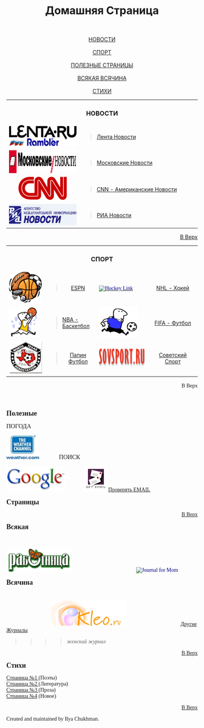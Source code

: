 
<html>

<body bgproperties="fixed" background="webbackground.gif">
<h1 align="center" class="style12"><a name="top"></a>&#1044;&#1086;&#1084;&#1072;&#1096;&#1085;&#1103;&#1103; &#1057;&#1090;&#1088;&#1072;&#1085;&#1080;&#1094;&#1072; </h1>
<p align="center" class="style3">&nbsp;</p>
<p align="center"><a href="#news">&#1053;&#1054;&#1042;&#1054;&#1057;&#1058;&#1048;</a><br>
  <br>
  <a href="#sport">&#1057;&#1055;&#1054;&#1056;&#1058;</a><br>
  <a href="#others"><br>
  &#1055;&#1054;&#1051;&#1045;&#1047;&#1053;&#1067;&#1045; &#1057;&#1058;&#1056;&#1040;&#1053;&#1048;&#1062;&#1067;</a><br>
  <br>
  <a href="#mom">&#1042;&#1057;&#1071;&#1050;&#1040;&#1071; &#1042;&#1057;&#1071;&#1063;&#1048;&#1053;&#1040;</a><br>
  <br>
  <a href="#poems">&#1057;&#1058;&#1048;&#1061;&#1048;</a> <br>
</p>
<a name="news"></a>
<table width="63%" height="25%" border="0" align="center" cellpadding="2" cellspacing="0" id="News">
  <tr>
    <td height="26" colspan="2"><div align="center">
        <h3>&#1053;&#1054;&#1042;&#1054;&#1057;&#1058;&#1048;</h3>
    </div></td>
  </tr>
  <tr>
    <td width="38%" height="26"><div align="center"><span class="MsoNormal"><font face="Times New Roman"><a target="_parent" href="http://www.espn.com/"></a><font face="Times New Roman"><font color="#008000"><a href="http://www.lenta.ru/"><font color="#000080"><font face="Times New Roman"><font face="Times New Roman"><font face="Times New Roman"><font face="Times New Roman"></font></font></font></font></font></a><font face="Times New Roman"><font face="Times New Roman"><font face="Times New Roman"><font face="Times New Roman"><font face="Times New Roman"><font face="Times New Roman"><font color="#008000"><font face="Times New Roman"><font face="Times New Roman"><font face="Times New Roman"><font face="Times New Roman"><font face="Times New Roman"><font face="Times New Roman"><font face="Times New Roman"><font face="Times New Roman"><font face="Times New Roman"><font face="Times New Roman"><font color="#008000"><a href="http://www.lenta.ru/" target="_parent"><font color="#000080"><img src="Images/Rambler.gif" alt="Lenta link" width="192" height="57" border="0"></font></a></font></font></font></font></font></font></font></font></font></font></font></font></font></font></font></font></font></font></font></font></font></span></div></td>
    <td width="62%"><blockquote>
        <p><a href="http://www.lenta.ru" target="_parent">&#1051;&#1077;&#1085;&#1090;&#1072; &#1053;&#1086;&#1074;&#1086;&#1089;&#1090;&#1080;</a></p>
    </blockquote></td>
  </tr>
  <tr>
    <td height="53"><span class="MsoNormal"><font face="Times New Roman"><a href="http://www.nba.com"></a><font face="Times New Roman"><font color="#008000"><a href="http://www.cnn.com/"></a></font><font face="Times New Roman"><font face="Times New Roman"><font face="Times New Roman"><font face="Times New Roman"><font color="#008000"><a href="http://www.lenta.ru/"></a><font face="Times New Roman"><font face="Times New Roman"><font face="Times New Roman"><font face="Times New Roman"><font face="Times New Roman"><font face="Times New Roman"><font face="Times New Roman"><font face="Times New Roman"><font face="Times New Roman"><font face="Times New Roman"><font color="#008000"><a href="http://www.lenta.ru/"></a><font face="Times New Roman"><font face="Times New Roman"><font color="#008000"><a href="http://www.mn.ru" target="_parent"><font color="#000080"><font face="Times New Roman"><font face="Times New Roman"><font face="Times New Roman"><font face="Times New Roman"><font face="Times New Roman"><img src="Images/moscownews.gif" alt="Moscow news link" width="289" height="60" border="0"></font></font></font></font></font></font></a></font></font></font></font></font></font></font></font></font></font></font></font></font></font></font></font></font></font></font></font></font></span></td>
    <td><blockquote> <a href="http://www.mn.ru" target="_parent">&#1052;&#1086;&#1089;&#1082;&#1086;&#1074;&#1089;&#1082;&#1080;&#1077; &#1053;&#1086;&#1074;&#1086;&#1089;&#1090;&#1080;</a></blockquote></td>
  </tr>
  <tr>
    <td height="25"><div align="center"><span class="MsoNormal"><font face="Times New Roman"><a href="http://www.nhl.ru"></a><font face="Times New Roman"><font face="Times New Roman"><font face="Times New Roman"><font face="Times New Roman"><font face="Times New Roman"><font face="Times New Roman"><font face="Times New Roman"><font color="#008000"><a href="http://www.lenta.ru/"></a></font><font face="Times New Roman"><font face="Times New Roman"><font face="Times New Roman"><font face="Times New Roman"><font color="#008000"><a href="http://www.cnn.com/" target="_parent"><font color="#000080"><img src="Images/cnn_logo_260.gif" alt="CNN link" width="128" height="62" border="0"></font></a></font></font></font></font></font></font></font></font></font></font></font></font></font></span></div></td>
    <td><blockquote><a href="http://www.cnn.com" target="_parent">CNN - &#1040;&#1084;&#1077;&#1088;&#1080;&#1082;&#1072;&#1085;&#1089;&#1082;&#1080;&#1077; &#1053;&#1086;&#1074;&#1086;&#1089;&#1090;&#1080;</a></blockquote></td>
  </tr>
  <tr>
    <td height="26"><div align="center"><font face="Times New Roman"><a href="http://www.fifa.com"></a><span class="MsoNormal"><font face="Times New Roman"><font face="Times New Roman"><font face="Times New Roman"><font color="#008000"><a href="http://www.cnn.com/"></a><font face="Times New Roman"><font face="Times New Roman"><font face="Times New Roman"><font face="Times New Roman"><font face="Times New Roman"><font face="Times New Roman"><font color="#008000"><font face="Times New Roman"><font face="Times New Roman"><a href="http://www.rian.ru" target="_parent"><img src="Images/rusnews.jpg" alt="novosti link" width="245" height="56" border="0"></a></font></font></font></font></font></font></font></font></font></font></font></font></font></span></font></div></td>
    <td><blockquote><a href="http://www.rian.ru/" target="_parent">&#1056;&#1048;&#1040; &#1053;&#1086;&#1074;&#1086;&#1089;&#1090;&#1080;</a></blockquote></td>
  </tr>
</table>
<p align="right"><a href="#top">&#1042; &#1042;&#1077;&#1088;&#1093;</a> </p>
<div align="center"></div>
<a name="sport" id="sport"></a>
<table width="59%" height="25%" border="0" align="center" cellpadding="2" cellspacing="0" id="Sports">
  <tr>
    <td height="25" colspan="4"><div align="center">
      <h3><span class="MsoNormal"><font face="Times New Roman"><a target="_parent" href="http://www.espn.com/"></a></font></span>&#1057;&#1055;&#1054;&#1056;&#1058;</h3>
    </div>      </td>
  </tr>
  <tr>
    <td width="20%" height="26"><span class="MsoNormal"><font face="Times New Roman"><a target="_parent" href="http://www.espn.com/"></a><a href="#top"><font face="Times New Roman"></font></a><font face="Times New Roman"><a target="_parent" href="http://www.espn.com/"><font color="#000080"><img src="Images/sport.gif" alt="espn link" width="100" height="82" border="0"></font></a></font></font></span></td>
    <td width="27%"><blockquote>
      <p align="center"><a href="http://www.espn.com" target="_parent">ESPN</a></p>
    </blockquote></td>
    <td width="27%"><span class="MsoNormal"><font face="Times New Roman"><a href="http://www.nhl.ru" target="_parent"></a><a href="#top"><font face="Times New Roman"></font></a><font face="Times New Roman"><a href="http://www.nhl.ru" target="_parent"><font color="#000080"><img src="Images/hockey.gif" alt="Hockey Link" width="88" height="77" border="0"></font></a></font></font></span></td>
    <td width="26%"><div align="center"><a href="http://www.nhl.com" target="_parent">NHL - &#1061;&#1086;&#1082;&#1077;&#1081;</a></div></td>
  </tr>
  <tr>
    <td height="53"><span class="MsoNormal"><font face="Times New Roman"><a href="http://www.nba.com" target="_parent"><font color="#000080"><img src="Images/basketball.gif" alt="Basketball Link" width="79" height="78" border="0"></font></a></font></span></td>
    <td><blockquote>
      <div align="left"><a href="http://www.nba.com" target="_parent">NBA - &#1041;&#1072;&#1089;&#1082;&#1077;&#1090;&#1073;&#1086;&#1083;</a></div>
    </blockquote></td>
    <td><font face="Times New Roman"><a href="http://www.fifa.com" target="_parent"></a><a href="http://www.fifa.com" target="_parent"><font color="#000080"><img src="Images/soccer.gif" alt="Fifa Link" width="104" height="82" border="0"></font></a></font></td>
    <td><div align="center"><a href="http://www.fifa.com" target="_parent">FIFA - &#1060;&#1091;&#1090;&#1073;&#1086;&#1083;</a></div></td>
  </tr>
  <tr>
    <td height="25"><span class="MsoNormal"><font face="Times New Roman"><a href="http://www.nhl.ru" target="_parent"></a><a href="http://www.nfl.com" target="_parent"></a><a href="http://www.ntpsa.org/" target="_parent"><img src="Images/ntpsalogo.jpg" alt="North Texas Soccer" width="94" height="85" border="0"></a></font></span></td>
    <td><blockquote>
      <div align="center"><a href="http://www.ntpsa.org/" target="_parent">&#1055;&#1072;&#1087;&#1080;&#1085; &#1060;&#1091;&#1090;&#1073;&#1086;&#1083;</a> </div>
    </blockquote></td>
    <td><a href="http://www.sovsport.ru/" target="_parent"><img src="Images/sovsport_logo.gif" alt="Russian Sport" width="145" height="49" border="0"></a></td>
    <td><div align="center"><a href="http://www.sovsport.ru/" target="_parent">&#1057;&#1086;&#1074;&#1077;&#1090;&#1089;&#1082;&#1080;&#1081; &#1057;&#1087;&#1086;&#1088;&#1090;</a> </div></td>
  </tr>
</table>
<p align="right" class="MsoNormal"><a href="#top"><font face="Times New Roman"><a target="_parent" href="http://www.espn.com/"></a><font face="Times New Roman"><a href="http://www.nhl.ru" target="_parent"></a></font>&#1042; &#1042;&#1077;&#1088;&#1093;</p>
<h4><font face="Times New Roman">&nbsp;&nbsp;&nbsp;&nbsp;&nbsp;&nbsp;&nbsp;&nbsp;&nbsp;&nbsp;&nbsp;&nbsp;&nbsp;
    <a href="http://www.fifa.com" target="_parent"></a></font></h4>
<p style="margin-bottom: 0"><b><font size="4" face="Times New Roman"><span lang="RU"><a name="others" id="others"></a>&#1055;&#1086;&#1083;&#1077;&#1079;&#1085;&#1099;&#1077;</span>&nbsp;&nbsp;&nbsp;&nbsp;&nbsp;&nbsp;&nbsp;&nbsp;

</font></b>

  <span lang="RU" style="font-size: 12.0pt; font-family: Times New Roman">&#1055;&#1054;&#1043;&#1054;&#1044;&#1040;</span><span style="font-size: 12.0pt; font-family: Times New Roman">&nbsp; <font color="#008000">

  <a href="http://www.weather.com/weather/local/75023" target="_parent">

  <font color="#000080">

  <img src="Images/weather.jpg" alt="Weather for Plano" width="86" height="63" border="0"></font></a></font>&nbsp;&nbsp;&nbsp;&nbsp;&nbsp;&nbsp;&nbsp;&nbsp;&nbsp;&nbsp;&nbsp;&nbsp;&nbsp;&nbsp;&nbsp;</span><span lang="RU" style="font-size: 12.0pt; font-family: Times New Roman">&#1055;&#1054;&#1048;&#1057;&#1050;</span><span style="font-size: 12.0pt; font-family: Times New Roman">&nbsp; <font color="#008000">

  <a href="http://www.google.com/webhp?hl=ru" target="_parent">

  <font color="#000080">

  <img src="Images/google.gif" alt="Google page" width="154" height="65" border="0"></font></a> <span style="font-size: 12.0pt; font-family: Times New Roman">&nbsp;&nbsp;&nbsp;&nbsp;&nbsp;&nbsp;&nbsp;&nbsp;&nbsp;&nbsp;&nbsp;&nbsp;<a href="http://mailcenter.comcast.net" target="_parent"><img src="Images/mail.gif" alt="Email" width="59" height="67" border="0"></a> </span></font><a href="http://mailcenter.comcast.net" target="_parent">&#1055;&#1088;&#1086;&#1074;&#1077;&#1088;&#1103;&#1090;&#1100; EMAIL</a> </span></p>
<p class="MsoNormal" style="margin-top: 0"><b>

<font size="4" face="Times New Roman"><span lang="RU">&#1057;&#1090;&#1088;&#1072;&#1085;&#1080;&#1094;&#1099;</span>&nbsp;&nbsp;&nbsp;

</font></b></p>

<p align="right" class="MsoNormal" style="margin-top: 0"><a href="#top">&#1042; &#1042;&#1077;&#1088;&#1093;</a></p>
<p class="MsoNormal"><font face="Times New Roman"><font size="4"><b><span lang="RU"><font face="Times New Roman"><font size="4"><b><span lang="RU"><a name="mom" id="mom"></a></span></b></font></font>&#1042;&#1089;&#1103;&#1082;&#1072;&#1103; </span>&nbsp; </b>&nbsp;&nbsp;&nbsp;
  
</font>&nbsp;&nbsp;&nbsp;&nbsp;&nbsp;&nbsp; <font color="#008000"> <a href="http://www.rabotnitsa.ru/" target="_parent">
  
<font color="#000080">
  
<img src="Images/rabotnitsa.gif" alt="Journal for Mom" width="170" height="63" border="0"></font></a></font>&nbsp;&nbsp;&nbsp;&nbsp;&nbsp;<font face="Times New Roman">&nbsp;&nbsp;&nbsp;&nbsp;&nbsp;&nbsp;&nbsp;&nbsp;&nbsp;&nbsp; &nbsp;&nbsp;&nbsp;</font><font face="Times New Roman">&nbsp;&nbsp;&nbsp;&nbsp;&nbsp;&nbsp;&nbsp;&nbsp;&nbsp;&nbsp; &nbsp;&nbsp;&nbsp;</font><font face="Times New Roman">&nbsp;&nbsp;&nbsp;&nbsp;&nbsp;&nbsp;&nbsp;&nbsp;&nbsp;&nbsp; &nbsp;&nbsp;&nbsp;</font>&nbsp;&nbsp;<font color="#008000"><a href="http://www.krestyanka.ru/" target="_parent" style="text-decoration: none"><font color="#000080"><img src="Images/krestyanka.jpg" alt="Journal for Mom" width="70" height="94" border="0"></font></a> <font face="Times New Roman"> </font></font></font></p>
<b><span lang="RU">

<font size="4" face="Times New Roman">&#1042;&#1089;&#1103;&#1095;&#1080;&#1085;&#1072; <span class="MsoNormal"><font face="Times New Roman">&nbsp;&nbsp;&nbsp;&nbsp;&nbsp;&nbsp;&nbsp;&nbsp;&nbsp;&nbsp;&nbsp; &nbsp;&nbsp;&nbsp;</font></span><span class="MsoNormal"><font face="Times New Roman">&nbsp;&nbsp;&nbsp;&nbsp;&nbsp;&nbsp;&nbsp;&nbsp;&nbsp;&nbsp;&nbsp; &nbsp;&nbsp;&nbsp;</font></span><span class="MsoNormal"><font face="Times New Roman">&nbsp;&nbsp;&nbsp;&nbsp;&nbsp;&nbsp;&nbsp;&nbsp;&nbsp;&nbsp;&nbsp; &nbsp;&nbsp;&nbsp;</font></span><span class="MsoNormal"><font face="Times New Roman">&nbsp;&nbsp;&nbsp;&nbsp;&nbsp;&nbsp;&nbsp;&nbsp;&nbsp;&nbsp;&nbsp; &nbsp;&nbsp;&nbsp;</font></span><span class="MsoNormal"><font face="Times New Roman">&nbsp;&nbsp;&nbsp;&nbsp;&nbsp;&nbsp;&nbsp;&nbsp;&nbsp;&nbsp;&nbsp; &nbsp;&nbsp;&nbsp;</font></span><span class="MsoNormal"><font face="Times New Roman">&nbsp;&nbsp;&nbsp;&nbsp;&nbsp;&nbsp;&nbsp;&nbsp;&nbsp;&nbsp;&nbsp; &nbsp;&nbsp;&nbsp;</font></span><span class="MsoNormal"><font face="Times New Roman">&nbsp;&nbsp;&nbsp;&nbsp;&nbsp;&nbsp;&nbsp; </font></span></font></span></b>
<p align="left">&nbsp;&nbsp;&nbsp;&nbsp;&nbsp;&nbsp;&nbsp;&nbsp;&nbsp;&nbsp;&nbsp;&nbsp;&nbsp;&nbsp;&nbsp;&nbsp;&nbsp;&nbsp;&nbsp;&nbsp;&nbsp;&nbsp;&nbsp;&nbsp;&nbsp;&nbsp;&nbsp;&nbsp;&nbsp;&nbsp;&nbsp;  &nbsp;<a href="http://www.kleo.ru/" target="_parent"><img src="Images/kleo.jpg" alt="New Journal" width="200" height="68" border="0"></a><font face="Times New Roman">&nbsp;&nbsp;&nbsp;&nbsp;&nbsp;&nbsp;&nbsp;&nbsp;&nbsp;&nbsp; &nbsp;&nbsp;&nbsp;</font>&nbsp;&nbsp;&nbsp;&nbsp;&nbsp;&nbsp;&nbsp;&nbsp;&nbsp;&nbsp; &nbsp;&nbsp;&nbsp;&nbsp;&nbsp;&nbsp;&nbsp;&nbsp;&nbsp;&nbsp;&nbsp;&nbsp;&nbsp; &nbsp;&nbsp;<span class="style3"><a href="http://www.google.com/search?q=+%D0%B6%D0%B5%D0%BD%D1%81%D0%BA%D0%B8%D0%B9+%D0%B6%D1%83%D1%80%D0%BD%D0%B0%D0%BB&sourceid=firefox&start=0&start=0&ie=utf-8&oe=utf-8" target="_parent">&#1044;&#1088;&#1091;<font face="Times New Roman">&#1075;</font>&#1080;&#1077; <font face="Times New Roman">&#1046;<font face="Times New Roman">&#1091;&#1088;&#1085;&#1072;&#1083;&#1099;</font></font></a></span></p>
<blockquote>
  <blockquote>
    <blockquote>
      <blockquote> <em><font face="Times New Roman">&#1078;&#1077;&#1085;&#1089;&#1082;&#1080;&#1081; &#1078;&#1091;&#1088;&#1085;&#1072;&#1083;</font></em></blockquote>
    </blockquote>
  </blockquote>
</blockquote>
<p align="right"><a href="#top">&#1042; &#1042;&#1077;&#1088;&#1093;</a></p>
<p align="left"><font face="Times New Roman" size="4"><b><a name="poems"></a>&#1057;&#1090;&#1080;&#1093;&#1080;</b></font></p>
<p align="left"><a href="http://www.litera.ru/stixiya/">&#1057;&#1090;&#1088;&#1072;&#1085;&#1080;&#1094;&#1072; &#8470;1 </a> (&#1055;&#1086;&#1101;&#1090;&#1099;)<br>
  <a href="http://www.bibl.ru/" target="_parent">&#1057;&#1090;&#1088;&#1072;&#1085;&#1080;&#1094;&#1072; &#8470;2 </a> (&#1051;&#1080;&#1090;&#1077;&#1088;&#1072;&#1090;&#1091;&#1088;&#1072;)&nbsp;&nbsp;&nbsp;&nbsp; <br>
  <a href="http://www.lib.ru" target="_parent">&#1057;&#1090;&#1088;&#1072;&#1085;&#1080;&#1094;&#1072; &#8470;3 </a> (<span lang="ru">&#1055;&#1088;&#1086;&#1079;&#1072;)</span><br>
  <a href="http://www.russ.ru" target="_parent">&#1057;&#1090;&#1088;&#1072;&#1085;&#1080;&#1094;&#1072; &#8470;4</a> (<span lang="ru">&#1053;&#1086;&#1074;&#1086;&#1077;)</span></p>
<p align="right"><a href="#top">&#1042; &#1042;&#1077;&#1088;&#1093;</a></p>
<p align="left"><span class="style11">Created and maintained by Ilya Chukhman. </span></p>
</body>



</html>
